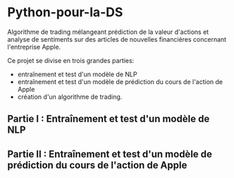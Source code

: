 # Python-pour-la-DS
Algorithme de trading mélangeant prédiction de la valeur d'actions et analyse de sentiments sur des articles de nouvelles financières concernant l'entreprise Apple.

Ce projet se divise en trois grandes parties:
- entraînement et test d'un modèle de NLP
- entraînement et test d'un modèle de prédiction du cours de l'action de Apple
- création d'un algorithme de trading.

## Partie I : Entraînement et test d'un modèle de NLP


## Partie II : Entraînement et test d'un modèle de prédiction du cours de l'action de Apple
